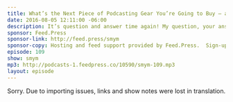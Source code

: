 ```yaml
---
title: What’s the Next Piece of Podcasting Gear You’re Going to Buy — and Why?
date: 2016-08-05 12:11:00 -06:00
description: It’s question and answer time again! My question, your answers. The question for this episode was “What’s the Next Piece of Podcasting Gear You’re Going to Buy — and Why?” Thanks to all the folks who send in answers over this experiment!
sponsor: Feed.Press
sponsor-link: http://feed.press/smym
sponsor-copy: Hosting and feed support provided by Feed.Press.  Sign-up today and try FeedPress on a 14 day trial (no contracts or commitments). Use promo code "smym" during checkout to get 10% off your first year.
episode: 109
show: smym
mp3: http://podcasts-1.feedpress.co/10590/smym-109.mp3
layout: episode
---
```


Sorry. Due to importing issues, links and show notes were lost in translation.
